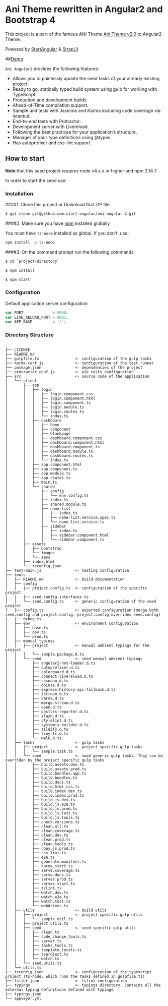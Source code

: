 # Ani Theme rewritten in Angular2 and Bootstrap 4

This project is a part of the famous ANI Theme [Ani Theme v2.0](http://www.strapui.com/themes/ani-angular-2-bootstrap-4-theme/) to Angular2 Theme.

Powered by [StartAngular](http://startangular.com/) & [StrapUI](http://strapui.com/)

##[Demo](http://rawgit.com/start-angular/ani-angular-2/master/dist/prod/)

`Ani Angular2` provides the following features:

- Allows you to painlessly update the seed tasks of your already existing project.
- Ready to go, statically typed build system using gulp for working with TypeScript.
- Production and development builds.
- Ahead-of-Time compilation support.
- Sample unit tests with Jasmine and Karma including code coverage via istanbul.
- End-to-end tests with Protractor.
- Development server with Livereload.
- Following the best practices for your application’s structure.
- Manager of your type definitions using @types.
- Has autoprefixer and css-lint support.

## How to start

**Note** that this seed project requires node v4.x.x or higher and npm 2.14.7.


In order to start the seed use:
### Installation
####1. Clone this project or Download that ZIP file

```sh
$ git clone git@github.com:start-angular/ani-angular-2.git
```

####2.  Make sure you have [npm](https://www.npmjs.org/) installed globally

You must have `ts-node` installed as global. If you don't, use:

```bash
npm install -g ts-node
```

####3. On the command prompt run the following commands

```sh
$ cd `project-directory`
```

```sh
$ npm install 
```

```sh
$ npm start
```

### Configuration

Default application server configuration

```javascript
var PORT             = 9000;
var LIVE_RELOAD_PORT = 9001;
var APP_BASE         = '/';
```

### Directory Structure

```
.
├── LICENSE
├── README.md
├── gulpfile.ts                <- configuration of the gulp tasks
├── karma.conf.js              <- configuration of the test runner
├── package.json               <- dependencies of the project
├── protractor.conf.js         <- e2e tests configuration
├── src                        <- source code of the application
│   └── client
│       ├── app
│       │   ├── login
│       │   │   ├── login.component.css
│       │   │   ├── login.component.html
│       │   │   ├── login.component.ts
│       │   │   ├── login.module.ts
│       │   │   ├── login.routes.ts
│       │   │   └── index.ts
│       │   ├── dashboard
│       │   │   ├── home
│       │   │   ├── component
│       │   │   ├── blankpage
│       │   │   ├── dashboard.component.css
│       │   │   ├── dashboard.component.html
│       │   │   ├── dashboard.component.ts
│       │   │   ├── dashboard.module.ts
│       │   │   ├── dashboard.routes.ts
│       │   │   └── index.ts
│       │   ├── app.component.html
│       │   ├── app.component.ts
│       │   ├── app.module.ts
│       │   ├── app.routes.ts
│       │   ├── main.ts
│       │   └── shared
│       │       ├── config
│       │       │   └── env.config.ts
│       │       ├── index.ts
│       │       ├── shared.module.ts
│       │       ├── name-list
│       │       │   ├── index.ts
│       │       │   ├── name-list.service.spec.ts
│       │       │   └── name-list.service.ts
│       │       ├── sidebar
│       │       │   ├── index.ts
│       │       │   ├── sidebar.component.html
│       │       │   └── sidebar.component.ts
│       ├── assets
│       │   ├── bootstrao
│       │   └── images
│       │   └── sass
│       ├── index.html
│       └── tsconfig.json
├── test-main.js               <- testing configuration
├── tools
│   ├── README.md              <- build documentation
│   ├── config
│   │   ├── project.config.ts  <- configuration of the specific project
│   │   ├── seed.config.interfaces.ts
│   │   └── seed.config.ts     <- generic configuration of the seed project
│   ├── config.ts              <- exported configuration (merge both seed.config and project.config, project.config overrides seed.config)
│   ├── debug.ts
│   ├── env                    <- environment configuration
│   │   ├── base.ts
│   │   ├── dev.ts
│   │   └── prod.ts
│   ├── manual_typings
│   │   ├── project            <- manual ambient typings for the project
│   │   │   └── sample.package.d.ts
│   │   └── seed               <- seed manual ambient typings
│   │       ├── angular2-hot-loader.d.ts
│   │       ├── autoprefixer.d.ts
│   │       ├── colorguard.d.ts
│   │       ├── connect-livereload.d.ts
│   │       ├── cssnano.d.ts
│   │       ├── doiuse.d.ts
│   │       ├── express-history-api-fallback.d.ts
│   │       ├── istream.d.ts
│   │       ├── karma.d.ts
│   │       ├── merge-stream.d.ts
│   │       ├── open.d.ts
│   │       ├── postcss-reporter.d.ts
│   │       ├── slash.d.ts
│   │       ├── stylelint.d.ts
│   │       ├── systemjs-builder.d.ts
│   │       ├── tildify.d.ts
│   │       ├── tiny-lr.d.ts
│   │       └── walk.d.ts
│   ├── tasks                  <- gulp tasks
│   │   ├── project            <- project specific gulp tasks
│   │   │   └── sample.task.ts
│   │   └── seed               <- seed generic gulp tasks. They can be overriden by the project specific gulp tasks
│   │       ├── build.assets.dev.ts
│   │       ├── build.assets.prod.ts
│   │       ├── build.bundles.app.ts
│   │       ├── build.bundles.ts
│   │       ├── build.docs.ts
│   │       ├── build.html_css.ts
│   │       ├── build.index.dev.ts
│   │       ├── build.index.prod.ts
│   │       ├── build.js.dev.ts
│   │       ├── build.js.e2e.ts
│   │       ├── build.js.prod.ts
│   │       ├── build.js.test.ts
│   │       ├── build.js.tools.ts
│   │       ├── check.versions.ts
│   │       ├── clean.all.ts
│   │       ├── clean.coverage.ts
│   │       ├── clean.dev.ts
│   │       ├── clean.prod.ts
│   │       ├── clean.tools.ts
│   │       ├── copy.js.prod.ts
│   │       ├── css-lint.ts
│   │       ├── e2e.ts
│   │       ├── generate.manifest.ts
│   │       ├── karma.start.ts
│   │       ├── serve.coverage.ts
│   │       ├── serve.docs.ts
│   │       ├── server.prod.ts
│   │       ├── server.start.ts
│   │       ├── tslint.ts
│   │       ├── watch.dev.ts
│   │       ├── watch.e2e.ts
│   │       ├── watch.test.ts
│   │       └── webdriver.ts
│   ├── utils                  <- build utils
│   │   ├── project            <- project specific gulp utils
│   │   │   └── sample_util.ts
│   │   ├── project.utils.ts
│   │   ├── seed               <- seed specific gulp utils
│   │   │   ├── clean.ts
│   │   │   ├── code_change_tools.ts
│   │   │   ├── server.ts
│   │   │   ├── tasks_tools.ts
│   │   │   ├── template_locals.ts
│   │   │   ├── tsproject.ts
│   │   │   └── watch.ts
│   │   └── seed.utils.ts
│   └── utils.ts
├── tsconfig.json              <- configuration of the typescript project (ts-node, which runs the tasks defined in gulpfile.ts)
├── tslint.json                <- tslint configuration
├── typings                    <- typings directory. Contains all the external typing definitions defined with typings
├── typings.json
└── appveyor.yml
```
